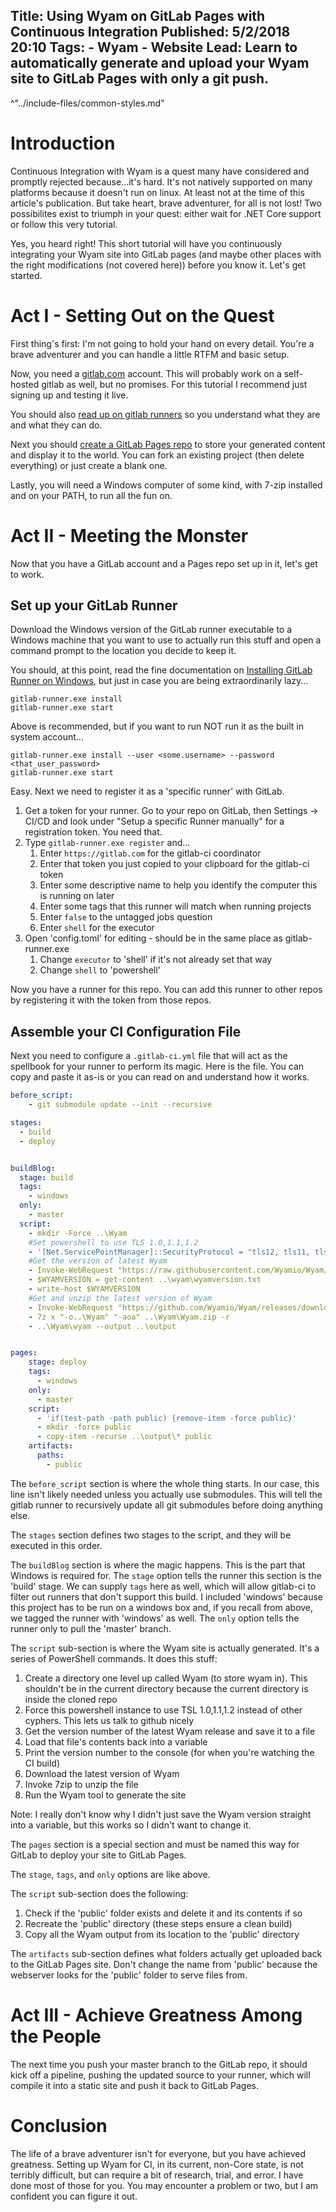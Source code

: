 Title: Using Wyam on GitLab Pages with Continuous Integration
Published: 5/2/2018 20:10
Tags:
    - Wyam
    - Website
Lead: Learn to automatically generate and upload your Wyam site to GitLab Pages with only a git push.
---
^"../include-files/common-styles.md"

# Introduction
Continuous Integration with Wyam is a quest many have considered and promptly rejected because...it's hard. It's not natively supported on many platforms because it doesn't run on linux. At least not at the time of this article's publication. But take heart, brave adventurer, for all is not lost! Two possibilites exist to triumph in your quest: either wait for .NET Core support or follow this very tutorial.

Yes, you heard right! This short tutorial will have you continuously integrating your Wyam site into GitLab pages (and maybe other places with the right modifications (not covered here)) before you know it. Let's get started.

# Act I - Setting Out on the Quest
First thing's first: I'm not going to hold your hand on every detail. You're a brave adventurer and you can handle a little RTFM and basic setup.

Now, you need a [gitlab.com](https://gitlab.com) account. This will probably work on a self-hosted gitlab as well, but no promises. For this tutorial I recommend just signing up and testing it live.

You should also [read up on gitlab runners][gitlab-runner] so you understand what they are and what they can do.

Next you should [create a GitLab Pages repo][gitlab-pages] to store your generated content and display it to the world. You can fork an existing project (then delete everything) or just create a blank one.

Lastly, you will need a Windows computer of some kind, with 7-zip installed and on your PATH, to run all the fun on.

# Act II - Meeting the Monster
Now that you have a GitLab account and a Pages repo set up in it, let's get to work.

## Set up your GitLab Runner
Download the Windows version of the GitLab runner executable to a Windows machine that you want to use to actually run this stuff and open a command prompt to the location you decide to keep it.

You should, at this point, read the fine documentation on [Installing GitLab Runner on Windows][install-gitlab-runner], but just in case you are being extraordinarily lazy...

```
gitlab-runner.exe install
gitlab-runner.exe start
```
Above is recommended, but if you want to run NOT run it as the built in system account...

```
gitlab-runner.exe install --user <some.username> --password <that_user_password>
gitlab-runner.exe start
```

Easy. Next we need to register it as a 'specific runner' with GitLab.

1. Get a token for your runner. Go to your repo on GitLab, then Settings -> CI/CD and look under "Setup a specific Runner manually" for a registration token. You need that.
2. Type `gitlab-runner.exe register` and...
    1. Enter `https://gitlab.com` for the gitlab-ci coordinator
    2. Enter that token you just copied to your clipboard for the gitlab-ci token
    3. Enter some descriptive name to help you identify the computer this is running on later
    4. Enter some tags that this runner will match when running projects
    5. Enter `false` to the untagged jobs question
    6. Enter `shell` for the executor
3. Open 'config.toml' for editing - should be in the same place as gitlab-runner.exe
    1. Change `executor` to 'shell' if it's not already set that way
    2. Change `shell` to 'powershell'


Now you have a runner for this repo. You can add this runner to other repos by registering it with the token from those repos.

## Assemble your CI Configuration File

Next you need to configure a `.gitlab-ci.yml` file that will act as the spellbook for your runner to perform its magic. Here is the file. You can copy and paste it as-is or you can read on and understand how it works.


```yml
before_script:
    - git submodule update --init --recursive

stages:
  - build
  - deploy


buildBlog:
  stage: build
  tags:
    - windows
  only:
    - master
  script:
    - mkdir -Force ..\Wyam
    #Set powershell to use TLS 1.0,1.1,1.2
    - '[Net.ServicePointManager]::SecurityProtocol = "tls12, tls11, tls"'
    #Get the version of latest Wyam
    - Invoke-WebRequest "https://raw.githubusercontent.com/Wyamio/Wyam/master/RELEASE" -outfile ..\Wyam\wyamversion.txt
    - $WYAMVERSION = get-content ..\wyam\wyamversion.txt
    - write-host $WYAMVERSION
    #Get and unzip the latest version of Wyam
    - Invoke-WebRequest "https://github.com/Wyamio/Wyam/releases/download/$WYAMVERSION/Wyam-$WYAMVERSION.zip" -OutFile ..\Wyam\Wyam.zip
    - 7z x "-o..\Wyam" "-aoa" ..\Wyam\Wyam.zip -r
    - ..\Wyam\wyam --output ..\output


pages:
    stage: deploy
    tags:
      - windows
    only:
      - master
    script:
      - 'if(test-path -path public) {remove-item -force public}'
      - mkdir -force public
      - copy-item -recurse ..\output\* public
    artifacts:
      paths:
        - public
```

The `before_script` section is where the whole thing starts. In our case, this line isn't likely needed unless you actually use submodules. This will tell the gitlab runner to recursively update all git submodules before doing anything else.

The `stages` section defines two stages to the script, and they will be executed in this order.

The `buildBlog` section is where the magic happens. This is the part that Windows is required for. The `stage` option tells the runner this section is the 'build' stage. We can supply `tags` here as well, which will allow gitlab-ci to filter out runners that don't support this build. I included 'windows' because this project has to be run on a windows box and, if you recall from above, we tagged the runner with 'windows' as well. The `only` option tells the runner only to pull the 'master' branch.

The `script` sub-section is where the Wyam site is actually generated. It's a series of PowerShell commands. It does this stuff:

1. Create a directory one level up called Wyam (to store wyam in). This shouldn't be in the current directory because the current directory is inside the cloned repo
2. Force this powershell instance to use TSL 1.0,1.1,1.2 instead of other cyphers. This lets us talk to github nicely
3. Get the version number of the latest Wyam release and save it to a file
4. Load that file's contents back into a variable
5. Print the version number to the console (for when you're watching the CI build)
6. Download the latest version of Wyam
7. Invoke 7zip to unzip the file
8. Run the Wyam tool to generate the site

<div class="note">Note: I really don't know why I didn't just save the Wyam version straight into a variable, but this works so I didn't want to change it.</div>


The `pages` section is a special section and must be named this way for GitLab to deploy your site to GitLab Pages.

The `stage`, `tags`, and `only` options are like above.

The `script` sub-section does the following:

1. Check if the 'public' folder exists and delete it and its contents if so
2. Recreate the 'public' directory (these steps ensure a clean build)
3. Copy all the Wyam output from its location to the 'public' directory

The `artifacts` sub-section defines what folders actually get uploaded back to the GitLab Pages site. Don't change the name from 'public' because the webserver looks for the 'public' folder to serve files from.

# Act III - Achieve Greatness Among the People

The next time you push your master branch to the GitLab repo, it should kick off a pipeline, pushing the updated source to your runner, which will compile it into a static site and push it back to GitLab Pages.

# Conclusion

The life of a brave adventurer isn't for everyone, but you have achieved greatness. Setting up Wyam for CI, in its current, non-Core state, is not terribly difficult, but can require a bit of research, trial, and error. I have done most of those for you. You may encounter a problem or two, but I am confident you can figure it out.

[gitlab-runner]:https://docs.gitlab.com/runner/ "GitLab Runner Documentation"
[gitlab-pages]:https://docs.gitlab.com/ee/user/project/pages/ "GitLab Pages Documentation"
[install-gitlab-runner]:https://docs.gitlab.com/runner/install/windows.html "Installing GitLab Runner on Windows"